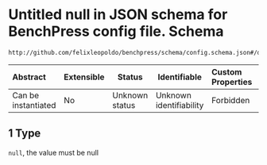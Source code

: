 # Untitled null in JSON schema for BenchPress config file. Schema

```txt
http://github.com/felixleopoldo/benchpress/schema/config.schema.json#/definitions/flexnonnegintnull/anyOf/1
```




| Abstract            | Extensible | Status         | Identifiable            | Custom Properties | Additional Properties | Access Restrictions | Defined In                                                                  |
| :------------------ | ---------- | -------------- | ----------------------- | :---------------- | --------------------- | ------------------- | --------------------------------------------------------------------------- |
| Can be instantiated | No         | Unknown status | Unknown identifiability | Forbidden         | Allowed               | none                | [config.schema.json\*](../../out/config.schema.json "open original schema") |

## 1 Type

`null`, the value must be null

